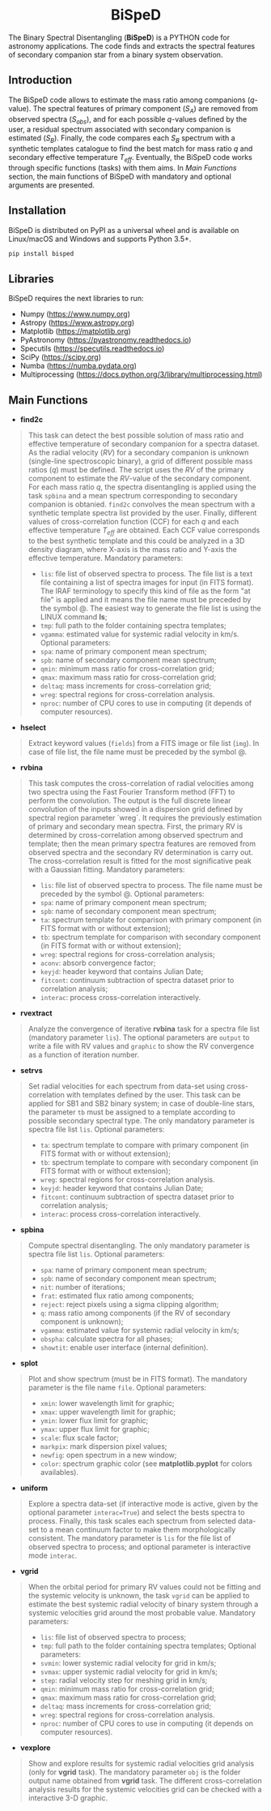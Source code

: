<h1 align="center"> BiSpeD </h1>

The Binary Spectral Disentangling (**BiSpeD**) is a PYTHON code for astronomy applications. The code finds and extracts the spectral features of secondary companion star from a binary system observation.


 ## Introduction

The BiSpeD code allows to estimate the mass ratio among companions (*q*-value). The spectral features of primary component (*S<sub>A</sub>*) are removed from observed spectra (*S<sub>obs</sub>*), and for each possible *q*-values defined by the user, a residual spectrum associated with secondary companion is estimated (*S<sub>B</sub>*). Finally, the code compares each *S<sub>B</sub>* spectrum with a synthetic templates catalogue to find the best match for mass ratio *q* and secondary effective temperature *T<sub>eff</sub>*. Eventually, the BiSpeD code works through specific functions (tasks) with them aims. In *Main Functions* section, the main functions of BiSpeD with mandatory and optional arguments are presented.

## Installation

BiSpeD is distributed on PyPI as a universal wheel and is available on Linux/macOS and Windows and supports Python 3.5+.

```bash
pip install bisped
```

## Libraries

BiSpeD requires the next libraries to run:
- Numpy (https://www.numpy.org)
- Astropy (https://www.astropy.org)
- Matplotlib (https://matplotlib.org)
- PyAstronomy (https://pyastronomy.readthedocs.io)
- Specutils (https://specutils.readthedocs.io)
- SciPy (https://scipy.org)
- Numba (https://numba.pydata.org)
- Multiprocessing (https://docs.python.org/3/library/multiprocessing.html)


## Main Functions

- **find2c**

> This task can detect the best possible solution of mass ratio and effective temperature of secondary companion for a spectra dataset.
> As the radial velocity (*RV*) for a secondary companion is unknown (single-line spectroscopic binary), a grid of different possible mass ratios (*q*) must be defined. The script uses the *RV* of the primary component to estimate the *RV*-value of the secondary component. For each mass ratio *q*, the spectra disentangling is applied using the task `spbina` and a mean spectrum corresponding to secondary companion is obtanied. `find2c` convolves the mean spectrum with a synthetic template spectra list provided by the user. Finally, different values of cross-correlation function (CCF) for each *q* and each effective temperature *T<sub>eff</sub>* are obtained. Each CCF value corresponds to the best synthetic template and this could be analyzed in a 3D density diagram, where X-axis is the mass ratio and Y-axis the effective temperature. 
> Mandatory parameters:
> - `lis`: file list of observed spectra to process. The file list is a text file containing a list of spectra images for input (in FITS format). The IRAF terminology to specify this kind of file as the form "at file" is applied and it means the file name must be preceded by the symbol @. The easiest way to generate the file list is using the LINUX command **ls**;
> - `tmp`: full path to the folder containing spectra templates;
> - `vgamma`: estimated value for systemic radial velocity in km/s.
> Optional parameters:
> - `spa`: name of primary component mean spectrum;
> - `spb`: name of secondary component mean spectrum;
> - `qmin`: minimum mass ratio for cross-correlation grid;
> - `qmax`: maximum mass ratio for cross-correlation grid;    
> - `deltaq`: mass increments for cross-correlation grid;
> - `wreg`: spectral regions for cross-correlation analysis.
> - `nproc`: number of CPU cores to use in computing (it depends of computer resources).

- **hselect**
> Extract keyword values (`fields`) from a FITS image or file list (`img`). In case of file list, the file name must be preceded by the symbol @.

- **rvbina**
> This task computes the cross-correlation of radial velocities among two spectra using the Fast Fourier Transform method (FFT) to perform the convolution. The output is the full discrete linear convolution of the inputs showed in a dispersion grid defined by spectral region parameter ´wreg´. It requires the previously estimation of primary and secondary mean spectra. First, the primary RV is determined by cross-correlation among observed spectrum and template; then the mean primary spectra features are removed from observed spectra and the secondary RV determination is carry out. The cross-correlation result is fitted for the most significative peak with a Gaussian fitting.
> Mandatory parameters:
> - `lis`: file list of observed spectra to process. The file name must be preceded by the symbol @.
> Optional parameters:
> - `spa`: name of primary component mean spectrum;
> - `spb`: name of secondary component mean spectrum;
> - `ta`: spectrum template for comparison with primary component (in FITS format with or without extension);
> - `tb`: spectrum template for comparison with secondary component (in FITS format with or without extension);
> - `wreg`: spectral regions for cross-correlation analysis;
> - `aconv`: absorb convergence factor;
> - `keyjd`: header keyword that contains Julian Date;
> - `fitcont`: continuum subtraction of spectra dataset prior to correlation analysis;
> - `interac`: process cross-correlation interactively.

- **rvextract**
> Analyze the convergence of iterative **rvbina** task for a spectra file list (mandatory parameter `lis`). The optional parameters are `output` to write a file with RV values and `graphic` to show the RV convergence as a function of iteration number.

- **setrvs**
> Set radial velocities for each spectrum from data-set using cross-correlation with templates defined by the user. This task can be applied for SB1 and SB2 binary system; in case of double-line stars, the parameter `tb` must be assigned to a template according to possible secondary spectral type. The only mandatory parameter is spectra file list `lis`. 
> Optional parameters:
> - `ta`: spectrum template to compare with primary component (in FITS format with or without extension);
> - `tb`: spectrum template to compare with secondary component (in FITS format with or without extension);
> - `wreg`: spectral regions for cross-correlation analysis.
> - `keyjd`: header keyword that contains Julian Date;
> - `fitcont`: continuum subtraction of spectra dataset prior to correlation analysis;
> - `interac`: process cross-correlation interactively.

- **spbina**
> Compute spectral disentangling. The only mandatory parameter is spectra file list `lis`.
> Optional parameters:
> - `spa`: name of primary component mean spectrum;
> - `spb`: name of secondary component mean spectrum;
> - `nit`: number of iterations;
> - `frat`: estimated flux ratio among components;
> - `reject`: reject pixels using a sigma clipping algorithm;
> - `q`: mass ratio among components (if the RV of secondary component is unknown);
> - `vgamma`: estimated value for systemic radial velocity in km/s;
> - `obspha`: calculate spectra for all phases;
> - `showtit`: enable user interface (internal definition).

- **splot**
> Plot and show spectrum (must be in FITS format). The mandatory parameter is the file name `file`.
> Optional parameters:
> - `xmin`: lower wavelength limit for graphic;
> - `xmax`: upper wavelength limit for graphic;
> - `ymin`: lower flux limit for graphic;
> - `ymax`: upper flux limit for graphic;
> - `scale`: flux scale factor;
> - `markpix`: mark dispersion pixel values;  
> - `newfig`: open spectrum in a new window;
> - `color`: spectrum graphic color (see **matplotlib.pyplot** for colors availables).

- **uniform**
> Explore a spectra data-set (if interactive mode is active, given by the optional parameter `interac=True`) and select the bests spectra to process. Finally, this task scales each spectrum from selected data-set to a mean continuum factor to make them morphologically consistent. The mandatory parameter is `lis` for the file list of observed spectra to process; and optional parameter is interactive mode `interac`. 

- **vgrid**
> When the orbital period for primary RV values could not be fitting and the systemic velocity is unknown, the task `vgrid` can be applied to estimate the best systemic radial velocity of binary system through a systemic velocities grid around the most probable value. 
>Mandatory parameters:
> - `lis`: file list of observed spectra to process;
> - `tmp`: full path to the folder containing spectra templates;
> Optional parameters:
> - `svmin`: lower systemic radial velocity for grid in km/s;
> - `svmax`: upper systemic radial velocity for grid in km/s;
> - `step`: radial velocity step for meshing grid in km/s;
> - `qmin`: minimum mass ratio for cross-correlation grid;
> - `qmax`: maximum mass ratio for cross-correlation grid;     
> - `deltaq`: mass increments for cross-correlation grid;
> - `wreg`: spectral regions for cross-correlation analysis.
> - `nproc`: number of CPU cores to use in computing (it depends on computer resources).

- **vexplore**
> Show and explore results for systemic radial velocities grid analysis (only for **vgrid** task). The mandatory parameter `obj` is the folder output name obtained from **vgrid** task. The different cross-correlation analysis results for the systemic velocities grid can be checked with a interactive 3-D graphic.
